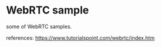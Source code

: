 WebRTC sample
===

some of WebRTC samples.

references:
https://www.tutorialspoint.com/webrtc/index.htm
